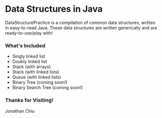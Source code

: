 # Data Structures in Java
DataStructurePractice is a compilation of common data structures, written in easy-to-read Java. 
These data structures are written generically and are ready-to-use/play with!

### What's Included
* Singly linked list
* Doubly linked list
* Stack (with arrays)
* Stack (with linked lists)
* Queue (with linked lists)
* Binary Tree (coming soon!)
* Binary Search Tree (coming soon!)

### Thanks for Visiting!
Jonathan Chiu